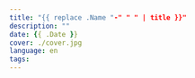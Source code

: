 ```yaml
---
title: "{{ replace .Name "-" " " | title }}"
description: ""
date: {{ .Date }}
cover: ./cover.jpg
language: en
tags:
---
```

